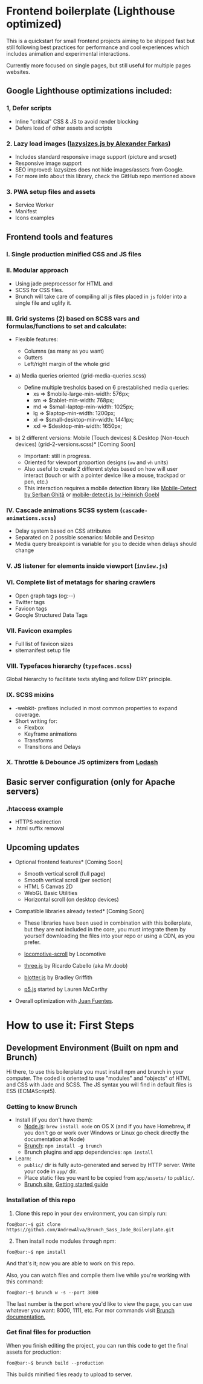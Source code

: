 # Frontend boilerplate (Lighthouse optimized)
This is a quickstart for small frontend projects aiming to be shipped fast but still following best practices for performance and cool experiences which includes animation and experimental interactions.

Currently more focused on single pages, but still useful for multiple pages websites.

## Google Lighthouse optimizations included:
### 1, Defer scripts
* Inline "critical" CSS & JS to avoid render blocking
* Defers load of other assets and scripts


### 2. Lazy load images ([lazysizes.js by Alexander Farkas](https://github.com/aFarkas/lazysizes))
* Includes standard responsive image support (picture and srcset)
* Responsive image support
* SEO improved: lazysizes does not hide images/assets from Google.
* For more info about this library, check the GitHub repo mentioned above


### 3. PWA setup files and assets
* Service Worker
* Manifest
* Icons examples


## Frontend tools and features
### I. Single production minified CSS and JS files


### II. Modular approach
* Using jade preprocessor for HTML and
* SCSS for CSS files.
* Brunch will take care of compiling all js files placed in `js` folder into a single file and uglify it.


### III. Grid systems (2) based on SCSS vars and formulas/functions to set and calculate:
* Flexible features:
	* Columns (as many as you want)
	* Gutters
	* Left/right margin of the whole grid

* a) Media queries oriented (grid-media-queries.scss)
	* Define multiple tresholds based on 6 prestablished media queries:
		* xs => 	$mobile-large-min-width: 	576px; 		
		* sm => 	$tablet-min-width: 			768px; 			
		* md => 	$small-laptop-min-width: 	1025px; 		
		* lg => 	$laptop-min-width: 			1200px; 			
		* xl => 	$small-desktop-min-width: 	1441px;		
		* xxl => 	$desktop-min-width: 		1650px; 			

* b) 2 different versions: Mobile (Touch devices) & Desktop (Non-touch devices) (grid-2-versions.scss)* [Coming Soon]
	* Important: still in progress.
	* Oriented for viewport proportion designs (`vw` and `vh` units)
	* Also useful to create 2 different styles based on how will user interact (touch or with a pointer device like a mouse, trackpad or pen, etc.)
	* This interaction requires a mobile detection library like [Mobile-Detect by Şerban Ghiţă](https://github.com/serbanghita/Mobile-Detect) or [mobile-detect.js by Heinrich Goebl](https://github.com/hgoebl/mobile-detect.js)


### IV. Cascade animations SCSS system (`cascade-animations.scss`)
* Delay system based on CSS attributes
* Separated on 2 possible scenarios: Mobile and Desktop
* Media query breakpoint is variable for you to decide when delays should change


### V. JS listener for elements inside viewport (`inview.js`)


### VI. Complete list of metatags for sharing crawlers
* Open graph tags (og:--)
* Twitter tags
* Favicon tags
* Google Structured Data Tags


### VII. Favicon examples
* Full list of favicon sizes
* sitemanifest setup file


### VIII. Typefaces hierarchy (`typefaces.scss`)
Global hierarchy to facilitate texts styling and follow DRY principle.


### IX. SCSS mixins
* -webkit- prefixes included in most common properties to expand coverage.
* Short writing for:
	* Flexbox
	* Keyframe animations
	* Transforms
	* Transitions and Delays


### X. Throttle & Debounce JS optimizers from [Lodash](https://lodash.com/)


## Basic server configuration (only for Apache servers)
### .htaccess example
* HTTPS redirection
* .html suffix removal



## Upcoming updates
* Optional frontend features* [Coming Soon]
	* Smooth vertical scroll (full page)
	* Smooth vertical scroll (per section)
	* HTML 5 Canvas 2D
	* WebGL Basic Utilities
	* Horizontal scroll (on desktop devices)



* Compatible libraries already tested* [Coming Soon]

	* These libraries have been used in combination with this boilerplate, but they are not included in the core, you must integrate them by yourself downloading the files into your repo or using a CDN, as you prefer.

	* [locomotive-scroll](https://locomotivemtl.github.io/locomotive-scroll/) by Locomotive
	* [three.js](https://threejs.org/) by Ricardo Cabello (aka Mr.doob)
	* [blotter.js](https://blotter.js.org/) by Bradley Griffith
	* [p5.js](https://p5js.org/) started by Lauren McCarthy


* Overall optimization with [Juan Fuentes](https://codepen.io/JuanFuentes/).





# How to use it: First Steps

## Development Environment (Built on npm and Brunch)
Hi there, to use this boilerplate you must install npm and brunch in your computer. The coded is oriented to use "modules" and "objects" of HTML and CSS with Jade and SCSS. The JS syntax you will find in default files is ES5 (ECMAScript5).

### Getting to know Brunch

* Install (if you don't have them):
    * [Node.js](http://nodejs.org): `brew install node` on OS X (and if you have Homebrew, if you don't go or work over Windows or Linux go check directly the documentation at Node)
    * [Brunch](http://brunch.io): `npm install -g brunch`
    * Brunch plugins and app dependencies: `npm install`
* Learn:
    * `public/` dir is fully auto-generated and served by HTTP server.  Write your code in `app/` dir.
    * Place static files you want to be copied from `app/assets/` to `public/`.
    * [Brunch site](http://brunch.io), [Getting started guide](https://github.com/brunch/brunch-guide#readme)


### Installation of this repo

1. Clone this repo in your dev environment, you can simply run:
```console
foo@bar:~$ git clone https://github.com/AndrewAlva/Brunch_Sass_Jade_Boilerplate.git
```

2. Then install node modules through npm:
```console
foo@bar:~$ npm install
```

And that's it; now you are able to work on this repo.

Also, you can watch files and compile them live while you're working with this command:
```console
foo@bar:~$ brunch w -s --port 3000
```
The last number is the port where you'd like to view the page, you can use whatever you want: 8000, 1111, etc. For mor commands visit [Brunch documentation.](http://brunch.io/docs/commands)


### Get final files for production

When you finish editing the project, you can run this code to get the final assets for production:
```console
foo@bar:~$ brunch build --production
```

This builds minified files ready to upload to server.


